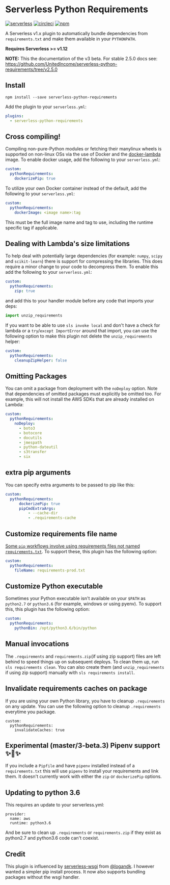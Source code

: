 # Serverless Python Requirements

[![serverless](http://public.serverless.com/badges/v3.svg)](http://www.serverless.com)
[![circleci](https://img.shields.io/circleci/project/github/RedSparr0w/node-csgo-parser/master.svg)](https://circleci.com/gh/UnitedIncome/serverless-python-requirements)
[![npm](https://nodei.co/npm/serverless-python-requirements.png?mini=true)](https://www.npmjs.com/package/serverless-python-requirements)

A Serverless v1.x plugin to automatically bundle dependencies from
`requirements.txt` and make them available in your `PYTHONPATH`.

**Requires Serverless >= v1.12**

**NOTE:** This the documentation of the v3 beta. For stable 2.5.0 docs see:
https://github.com/UnitedIncome/serverless-python-requirements/tree/v2.5.0

## Install

```
npm install --save serverless-python-requirements
```

Add the plugin to your `serverless.yml`:

```yaml
plugins:
  - serverless-python-requirements
```


## Cross compiling!
Compiling non-pure-Python modules or fetching their manylinux wheels is
supported on non-linux OSs via the use of Docker and the
[docker-lambda](https://github.com/lambci/docker-lambda) image.
To enable docker usage, add the following to your `serverless.yml`:
```yaml
custom:
  pythonRequirements:
    dockerizePip: true
```
To utilize your own Docker container instead of the default, add the following to your `serverless.yml`:
```yaml
custom:
  pythonRequirements:
    dockerImage: <image name>:tag
```
This must be the full image name and tag to use, including the runtime specific tag if applicable.


## Dealing with Lambda's size limitations
To help deal with potentially large dependencies (for example: `numpy`, `scipy`
and `scikit-learn`) there is support for compressing the libraries. This does
require a minor change to your code to decompress them.  To enable this add the
following to your  `serverless.yml`:
```yaml
custom:
  pythonRequirements:
    zip: true
```

and add this to your handler module before any code that imports your deps:
```python
import unzip_requirements
```

If you want to be able to use `sls invoke local` and don't have a check for
lambda or a `try`/`except ImportError` around that import, you can use the
following option to make this plugin not delete the `unzip_requirements`
helper:
```yaml
custom:
  pythonRequirements:
    cleanupZipHelper: false
```

## Omitting Packages 
You can omit a package from deployment with the `noDeploy` option. Note that
dependencies of omitted packages must explicitly be omitted too.
For example, this will not install the AWS SDKs that are already installed on
Lambda:
```yaml
custom:
  pythonRequirements:
    noDeploy:
      - boto3
      - botocore
      - docutils
      - jmespath
      - python-dateutil
      - s3transfer
      - six
```

## extra pip arguments
You can specify extra arguments to be passed to pip like this:
```yaml
custom:
  pythonRequirements:
      dockerizePip: true
      pipCmdExtraArgs:
          - --cache-dir
          - .requirements-cache
```

## Customize requirements file name
[Some `pip` workflows involve using requirements files not named
`requirements.txt`](https://www.kennethreitz.org/essays/a-better-pip-workflow).
To support these, this plugin has the following option:

```yaml
custom:
  pythonRequirements:
    fileName: requirements-prod.txt
```

## Customize Python executable
Sometimes your Python executable isn't available on your `$PATH` as `python2.7`
or `python3.6` (for example, windows or using pyenv).
To support this, this plugin has the following option:
```yaml
custom:
  pythonRequirements:
    pythonBin: /opt/python3.6/bin/python
```

## Manual invocations

The `.requirements` and `requirements.zip`(if using zip support) files are left
behind to speed things up on subsequent deploys. To clean them up, run
`sls requirements clean`. You can also create them (and `unzip_requirements` if
using zip support) manually with `sls requirements install`.

## Invalidate requirements caches on package

If you are using your own Python library, you have to cleanup
`.requirements` on any update. You can use the following option to cleanup
`.requirements` everytime you package.

```
custom:
  pythonRequirements:
    invalidateCaches: true
```

## Experimental (master/3-beta.3) Pipenv support :sparkles::cake::sparkles:
If you include a `Pipfile` and have `pipenv` installed instead of a
`requirements.txt` this will use `pipenv` to install your requirements and link
them. It doesn't currently work with either the `zip` or `dockerizePip`
options.

## Updating to python 3.6

This requires an update to your serverless.yml:

```
provider:
  name: aws
  runtime: python3.6
```

And be sure to clean up `.requirements` or `requirements.zip` if they exist as
python2.7 and python3.6 code can't coexist.


## Credit
This plugin is influenced by
[serverless-wsgi](https://github.com/logandk/serverless-wsgi) from
[@logandk](https://github.com/logandk). I however wanted a simpler pip install
process. It now also supports bundling packages without the wsgi handler.
